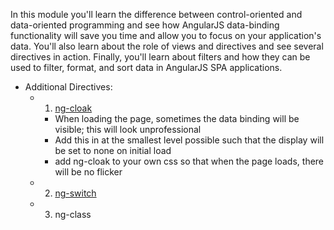 In this module you'll learn the difference between control-oriented and data-oriented programming and see how AngularJS data-binding functionality will save you time and allow you to focus on your application's data. You'll also learn about the role of views and directives and see several directives in action. Finally, you'll learn about filters and how they can be used to filter, format, and sort data in AngularJS SPA applications.

+ Additional Directives:
  + 1. <a href="https://docs.angularjs.org/api/ng/directive/ngCloak">ng-cloak</a>
    + When loading the page, sometimes the data binding will be visible; this will look unprofessional
    + Add this in at the smallest level possible such that the display will be set to none on initial load
    + add ng-cloak to your own css so that when the page loads, there will be no flicker
  + 2. <a href="https://docs.angularjs.org/api/ng/directive/ngSwitch">ng-switch</a>
  + 3.  ng-class
